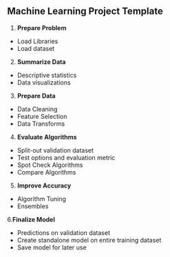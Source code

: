 ## Machine Learning Project Template
1. **Prepare Problem**
 - Load Libraries
 - Load dataset

2. **Summarize Data**
- Descriptive statistics
- Data visualizations

3. **Prepare Data**
- Data Cleaning
- Feature Selection
- Data Transforms

4. **Evaluate Algorithms**
- Split-out validation dataset
- Test options and evaluation metric
- Spot Check Algorithms
- Compare Algorithms

5. **Improve Accuracy**
- Algorithm Tuning
- Ensembles

6.**Finalize Model**
- Predictions on validation dataset
- Create standalone model on entire training dataset
- Save model for later use
